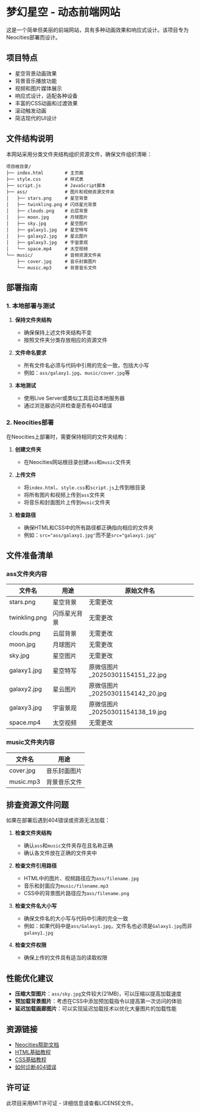 # 梦幻星空 - 动态前端网站

这是一个简单但美丽的前端网站，具有多种动画效果和响应式设计。该项目专为Neocities部署而设计。

## 项目特点

- 星空背景动画效果
- 背景音乐播放功能
- 视频和图片媒体展示
- 响应式设计，适配各种设备
- 丰富的CSS动画和过渡效果
- 滚动触发动画
- 简洁现代的UI设计

## 文件结构说明

本网站采用分类文件夹结构组织资源文件，确保文件组织清晰：

```
项目根目录/
├── index.html        # 主页面
├── style.css         # 样式表
├── script.js         # JavaScript脚本
├── ass/              # 图片和视频资源文件夹
│   ├── stars.png     # 星空背景
│   ├── twinkling.png # 闪烁星光背景
│   ├── clouds.png    # 云层背景
│   ├── moon.jpg      # 月球图片
│   ├── sky.jpg       # 星空图片
│   ├── galaxy1.jpg   # 星空特写
│   ├── galaxy2.jpg   # 星云图片
│   ├── galaxy3.jpg   # 宇宙景观
│   └── space.mp4     # 太空视频
└── music/            # 音频资源文件夹
    ├── cover.jpg     # 音乐封面图片
    └── music.mp3     # 背景音乐文件
```

## 部署指南

### 1. 本地部署与测试

1. **保持文件夹结构**
   - 确保保持上述文件夹结构不变
   - 按照文件夹分类存放相应的资源文件

2. **文件命名要求**
   - 所有文件名必须与代码中引用的完全一致，包括大小写
   - 例如：`ass/galaxy1.jpg`、`music/cover.jpg`等

3. **本地测试**
   - 使用Live Server或类似工具启动本地服务器
   - 通过浏览器访问并检查是否有404错误

### 2. Neocities部署

在Neocities上部署时，需要保持相同的文件夹结构：

1. **创建文件夹**
   - 在Neocities网站根目录创建`ass`和`music`文件夹

2. **上传文件**
   - 将`index.html`、`style.css`和`script.js`上传到根目录
   - 将所有图片和视频上传到`ass`文件夹
   - 将音乐和封面图片上传到`music`文件夹

3. **检查路径**
   - 确保HTML和CSS中的所有路径都正确指向相应的文件夹
   - 例如：`src="ass/galaxy1.jpg"`而不是`src="galaxy1.jpg"`

## 文件准备清单

### ass文件夹内容

| 文件名 | 用途 | 原始文件名 |
|-------|------|-----------|
| stars.png | 星空背景 | 无需更改 |
| twinkling.png | 闪烁星光背景 | 无需更改 |
| clouds.png | 云层背景 | 无需更改 |
| moon.jpg | 月球图片 | 无需更改 |
| sky.jpg | 星空图片 | 无需更改 |
| galaxy1.jpg | 星空特写 | 原微信图片_20250301154151_22.jpg |
| galaxy2.jpg | 星云图片 | 原微信图片_20250301154142_20.jpg |
| galaxy3.jpg | 宇宙景观 | 原微信图片_20250301154138_19.jpg |
| space.mp4 | 太空视频 | 无需更改 |

### music文件夹内容

| 文件名 | 用途 |
|-------|------|
| cover.jpg | 音乐封面图片 |
| music.mp3 | 背景音乐文件 |

## 排查资源文件问题

如果在部署后遇到404错误或资源无法加载：

1. **检查文件夹结构**
   - 确认`ass`和`music`文件夹存在且名称正确
   - 确认各文件放在正确的文件夹中

2. **检查文件引用路径**
   - HTML中的图片、视频路径应为`ass/filename.jpg`
   - 音乐和封面应为`music/filename.mp3`
   - CSS中的背景图片路径应为`ass/filename.png`

3. **检查文件名大小写**
   - 确保文件名的大小写与代码中引用的完全一致
   - 例如：如果代码中是`ass/Galaxy1.jpg`，文件名也必须是`Galaxy1.jpg`而非`galaxy1.jpg`

4. **检查文件权限**
   - 确保上传的文件具有适当的读取权限

## 性能优化建议

- **压缩大型图片**：`ass/sky.jpg`文件较大(21MB)，可以压缩以提高加载速度
- **预加载背景图片**：考虑在CSS中添加预加载指令以提高第一次访问的体验
- **延迟加载画廊图片**：可以实现延迟加载技术以优化大量图片的加载性能

## 资源链接

- [Neocities帮助文档](https://neocities.org/help)
- [HTML基础教程](https://developer.mozilla.org/zh-CN/docs/Learn/HTML/Introduction_to_HTML)
- [CSS基础教程](https://developer.mozilla.org/zh-CN/docs/Learn/CSS/First_steps)
- [如何诊断404错误](https://developer.mozilla.org/zh-CN/docs/Web/HTTP/Status/404)

## 许可证

此项目采用MIT许可证 - 详细信息请查看LICENSE文件。 